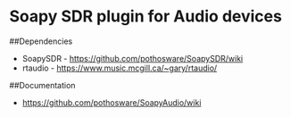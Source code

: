 # Soapy SDR plugin for Audio devices

##Dependencies

* SoapySDR - https://github.com/pothosware/SoapySDR/wiki
* rtaudio - https://www.music.mcgill.ca/~gary/rtaudio/

##Documentation

* https://github.com/pothosware/SoapyAudio/wiki
